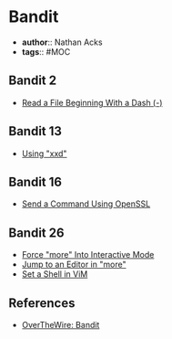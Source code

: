 # Bandit

* **author**:: Nathan Acks  
* **tags**:: #MOC

## Bandit 2

* [Read a File Beginning With a Dash (-)](read-a-file-beginning-with-a-dash.md)

## Bandit 13

* [Using "xxd"](xxd.md)

## Bandit 16

* [Send a Command Using OpenSSL](send-a-command-using-openssl.md)

## Bandit 26

* [Force "more" Into Interactive Mode](force-more-into-interactive-mode.md)
* [Jump to an Editor in "more"](jump-to-an-editor-in-more.md)
* [Set a Shell in ViM](set-a-shell-in-vim.md)

## References

* [OverTheWire: Bandit](https://overthewire.org/wargames/bandit/)
